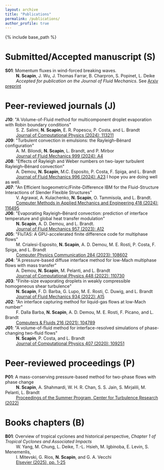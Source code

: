```yaml
---
layout: archive
title: "Publications"
permalink: /publications/
author_profile: true
--- 
```


{% include base_path %}

Submitted/Accepted manuscript (S)
======
**S01**: Momentum fluxes in wind-forced breaking waves. \
&nbsp;&nbsp;&nbsp;&nbsp;&nbsp;&nbsp;&nbsp;&nbsp;&nbsp;**N. Scapin**, J. Wu, J. Thomas Farrar, B. Charpron, S. Popinet, L. Deike \
&nbsp;&nbsp;&nbsp;&nbsp;&nbsp;&nbsp;&nbsp;&nbsp;&nbsp;<em>Accepted for publication on the Journal of Fluid Mechanics</em>. See [Arxiv preprint](http://arxiv.org/abs/2411.03415)
    
Peer-reviewed journals (J)
======
**J10**: "A Volume-of-Fluid method for multicomponent droplet evaporation with Robin boundary conditions" \
&nbsp;&nbsp;&nbsp;&nbsp;&nbsp;&nbsp;&nbsp;&nbsp;&nbsp;S. Z. Salimi, **N. Scapin**, E. R. Popescu, P. Costa, and L. Brandt \
&nbsp;&nbsp;&nbsp;&nbsp;&nbsp;&nbsp;&nbsp;&nbsp;&nbsp;[Journal of Computational Physics (2024): 113211](https://www.sciencedirect.com/science/article/pii/S0021999124004601) \
**J09**: "Turbulent convection in emulsions: the Rayleigh–Bénard configuration" \
&nbsp;&nbsp;&nbsp;&nbsp;&nbsp;&nbsp;&nbsp;&nbsp;&nbsp;A. M. Bilondi, **N. Scapin**, L. Brandt, and P. Mirbor \
&nbsp;&nbsp;&nbsp;&nbsp;&nbsp;&nbsp;&nbsp;&nbsp;&nbsp;[Journal of Fluid Mechanics 999 (2024): A4](https://www.cambridge.org/core/journals/journal-of-fluid-mechanics/article/turbulent-convection-in-emulsions-the-rayleighbenard-configuration/C181E4DE91567EF267E48F6B1643DF7B) \
**J08**: "Effects of Rayleigh and Weber numbers on two-layer turbulent Rayleigh–Bénard convection" \
&nbsp;&nbsp;&nbsp;&nbsp;&nbsp;&nbsp;&nbsp;&nbsp;&nbsp;A. Demou, **N. Scapin**, M.C. Esposito, P. Costa, F. Spiga, and L. Brandt \
&nbsp;&nbsp;&nbsp;&nbsp;&nbsp;&nbsp;&nbsp;&nbsp;&nbsp;[Journal of Fluid Mechanics 996 (2024): A23](https://www.cambridge.org/core/journals/journal-of-fluid-mechanics/article/effects-of-rayleigh-and-weber-numbers-on-twolayer-turbulent-rayleighbenard-convection/1D97114A8D2BDBFFBAEC26EA8B910B09) I hope you are doing well as well. \
**J07**: "An Efficient Isogeometric/Finite-Difference IBM for the Fluid-Structure Interactions of Slender Flexible Structures" \
&nbsp;&nbsp;&nbsp;&nbsp;&nbsp;&nbsp;&nbsp;&nbsp;&nbsp;V. Agrawal, A. Kulachenko, **N. Scapin**, O. Tammisola, and L. Brandt. \
&nbsp;&nbsp;&nbsp;&nbsp;&nbsp;&nbsp;&nbsp;&nbsp;&nbsp;[Computer Methods in Applied Mechanics and Engineering 418 (2024): 116495](https://www.sciencedirect.com/science/article/pii/S0045782523006199) \
**J06**: "Evaporating Rayleigh–Bénard convection: prediction of interface temperature and global heat transfer modulation" \
&nbsp;&nbsp;&nbsp;&nbsp;&nbsp;&nbsp;&nbsp;&nbsp;&nbsp;**N. Scapin**, A. D. Demou, and L. Brandt. \
&nbsp;&nbsp;&nbsp;&nbsp;&nbsp;&nbsp;&nbsp;&nbsp;&nbsp;[Journal of Fluid Mechanics 957 (2023): A12](https://www.cambridge.org/core/journals/journal-of-fluid-mechanics/article/evaporating-rayleighbenard-convection-prediction-of-interface-temperature-and-global-heat-transfer-modulation/5A616CC444D34ACBBA4817B91F53C62F) \
**J05**: "FluTAS: A GPU-accelerated finite difference code for multiphase flows" \
&nbsp;&nbsp;&nbsp;&nbsp;&nbsp;&nbsp;&nbsp;&nbsp;&nbsp;M. Crialesi-Esposito, **N. Scapin**, A. D. Demou, M. E. Rosti, P. Costa, F. Spiga, and L. Brandt \
&nbsp;&nbsp;&nbsp;&nbsp;&nbsp;&nbsp;&nbsp;&nbsp;&nbsp;[Computer Physics Communication 284 (2023): 108602](https://www.sciencedirect.com/science/article/pii/S0010465522003216) \
**J04**: "A pressure-based diffuse interface method for low-Mach multiphase flows with mass transfer" \
&nbsp;&nbsp;&nbsp;&nbsp;&nbsp;&nbsp;&nbsp;&nbsp;&nbsp;A. Demou, **N. Scapin**, M. Pelanti, and L. Brandt \
&nbsp;&nbsp;&nbsp;&nbsp;&nbsp;&nbsp;&nbsp;&nbsp;&nbsp;[Journal of Computational Physics 448 (2022): 110730](https://www.sciencedirect.com/science/article/pii/S0021999121006252) \
**J03**: "Finite-size evaporating droplets in weakly compressible homogeneous shear turbulence" \
&nbsp;&nbsp;&nbsp;&nbsp;&nbsp;&nbsp;&nbsp;&nbsp;&nbsp;**N. Scapin**, F. D. Barba, G. Lupo, M. E. Rosti, C. Duwig, and L. Brandt \
&nbsp;&nbsp;&nbsp;&nbsp;&nbsp;&nbsp;&nbsp;&nbsp;&nbsp;[Journal of Fluid Mechanics 934 (2022): A15](https://www.cambridge.org/core/journals/journal-of-fluid-mechanics/article/finitesize-evaporating-droplets-in-weakly-compressible-homogeneous-shear-turbulence/2470139EBD897B842E771AAA75750326) \
**J02**: "An interface capturing method for liquid-gas flows at low-Mach number" \
&nbsp;&nbsp;&nbsp;&nbsp;&nbsp;&nbsp;&nbsp;&nbsp;&nbsp;F. Dalla Barba, **N. Scapin**, A. D. Demou, M. E. Rosti, F. Picano, and L. Brandt \
&nbsp;&nbsp;&nbsp;&nbsp;&nbsp;&nbsp;&nbsp;&nbsp;&nbsp;[Computers \& Fluids 216 (2021): 104789](https://www.sciencedirect.com/science/article/abs/pii/S0045793020303595) \
**J01**: "A volume-of-fluid method for interface-resolved simulations of phase-changing two-fluid flows" \
&nbsp;&nbsp;&nbsp;&nbsp;&nbsp;&nbsp;&nbsp;&nbsp;&nbsp;**N. Scapin**, P. Costa, and L. Brandt \
&nbsp;&nbsp;&nbsp;&nbsp;&nbsp;&nbsp;&nbsp;&nbsp;&nbsp;[Journal of Computational Physics 407 (2020): 109251](https://www.sciencedirect.com/science/article/abs/pii/S0021999120300255)

Peer-reviewed proceedings (P)
======
**P01**: A mass-conserving pressure-based method for two-phase flows with phase change \
&nbsp;&nbsp;&nbsp;&nbsp;&nbsp;&nbsp;&nbsp;&nbsp;&nbsp;**N. Scapin**, A. Shahmardi, W. H. R. Chan, S. S. Jain, S. Mirjalili, M. Pelanti, L. Brandt \
&nbsp;&nbsp;&nbsp;&nbsp;&nbsp;&nbsp;&nbsp;&nbsp;&nbsp;[Proceedings of the Summer Program, Center for Turbulence Research (2022)](https://web.stanford.edu/~sjsuresh/iii08_Scapin.pdf)

Books chapters (B)
======
**B01**: Overview of tropical cyclones and historical perspective, <em>Chapter 1 of Tropical Cyclones and Associated Impacts</em> \
&nbsp;&nbsp;&nbsp;&nbsp;&nbsp;&nbsp;&nbsp;&nbsp;&nbsp;W. Yang, M. Chung, L. Deike, T.-L. Hsieh, M. Igbinoba, E. Levin, S. Menemenlis, \
&nbsp;&nbsp;&nbsp;&nbsp;&nbsp;&nbsp;&nbsp;&nbsp;&nbsp;I. Mitevski, G. Rios, **N. Scapin**, and G. A. Vecchi \
&nbsp;&nbsp;&nbsp;&nbsp;&nbsp;&nbsp;&nbsp;&nbsp;&nbsp;[Elsevier (2025), pp. 1-25](https://shop.elsevier.com/books/tropical-cyclones-and-associated-impacts/villarini/978-0-323-95390-0)

